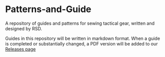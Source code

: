 # Patterns-and-Guide
A repository of guides and patterns for sewing tactical gear, written and designed by RSD.

Guides in this repository will be written in markdown format. When a guide is completed or substantially changed, a PDF version will be added to our [Releases page](https://github.com/ripstopdesigns/Patterns-and-Guides/releases)
